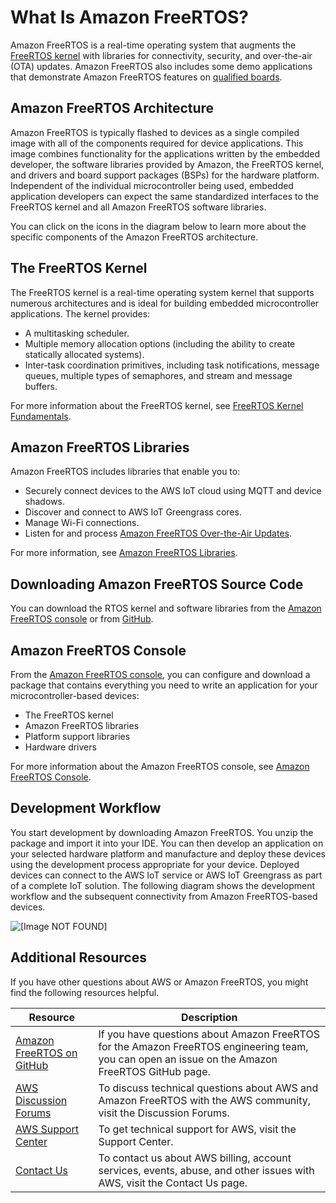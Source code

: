 # What Is Amazon FreeRTOS?<a name="what-is-amazon-freertos"></a>

Amazon FreeRTOS is a real\-time operating system that augments the [FreeRTOS kernel](https://freertos.org/index.html) with libraries for connectivity, security, and over\-the\-air \(OTA\) updates\. Amazon FreeRTOS also includes some demo applications that demonstrate Amazon FreeRTOS features on [qualified boards](https://devices.amazonaws.com/search?page=1&sv=freertos)\.

## Amazon FreeRTOS Architecture<a name="freertos-architecture"></a>

Amazon FreeRTOS is typically flashed to devices as a single compiled image with all of the components required for device applications\. This image combines functionality for the applications written by the embedded developer, the software libraries provided by Amazon, the FreeRTOS kernel, and drivers and board support packages \(BSPs\) for the hardware platform\. Independent of the individual microcontroller being used, embedded application developers can expect the same standardized interfaces to the FreeRTOS kernel and all Amazon FreeRTOS software libraries\.

You can click on the icons in the diagram below to learn more about the specific components of the Amazon FreeRTOS architecture\.



## The FreeRTOS Kernel<a name="freertos-kernel"></a>

The FreeRTOS kernel is a real\-time operating system kernel that supports numerous architectures and is ideal for building embedded microcontroller applications\. The kernel provides:
+ A multitasking scheduler\.
+ Multiple memory allocation options \(including the ability to create statically allocated systems\)\.
+ Inter\-task coordination primitives, including task notifications, message queues, multiple types of semaphores, and stream and message buffers\.

For more information about the FreeRTOS kernel, see [FreeRTOS Kernel Fundamentals](dev-guide-freertos-kernel.md)\.

## Amazon FreeRTOS Libraries<a name="freertos-libraries"></a>

Amazon FreeRTOS includes libraries that enable you to:
+ Securely connect devices to the AWS IoT cloud using MQTT and device shadows\.
+ Discover and connect to AWS IoT Greengrass cores\.
+ Manage Wi\-Fi connections\.
+ Listen for and process [Amazon FreeRTOS Over\-the\-Air Updates](freertos-ota-dev.md)\.

For more information, see [Amazon FreeRTOS Libraries](https://docs.aws.amazon.com/freertos/latest/userguide/dev-guide-freertos-libraries.html)\.

## Downloading Amazon FreeRTOS Source Code<a name="freertos-mds-projects-github"></a>

You can download the RTOS kernel and software libraries from the [Amazon FreeRTOS console](https://console.aws.amazon.com/freertos) or from [GitHub](https://github.com/aws/amazon-freertos)\.

## Amazon FreeRTOS Console<a name="freertos-console"></a>

From the [Amazon FreeRTOS console](https://console.aws.amazon.com/freertos), you can configure and download a package that contains everything you need to write an application for your microcontroller\-based devices:
+ The FreeRTOS kernel
+ Amazon FreeRTOS libraries
+ Platform support libraries
+ Hardware drivers

For more information about the Amazon FreeRTOS console, see [Amazon FreeRTOS Console](freertos-ocw.md)\.

## Development Workflow<a name="development-workflow"></a>

You start development by downloading Amazon FreeRTOS\. You unzip the package and import it into your IDE\. You can then develop an application on your selected hardware platform and manufacture and deploy these devices using the development process appropriate for your device\. Deployed devices can connect to the AWS IoT service or AWS IoT Greengrass as part of a complete IoT solution\. The following diagram shows the development workflow and the subsequent connectivity from Amazon FreeRTOS\-based devices\.

![\[Image NOT FOUND\]](http://docs.aws.amazon.com/freertos/latest/userguide/images/workflow.png)

## Additional Resources<a name="resources"></a>

If you have other questions about AWS or Amazon FreeRTOS, you might find the following resources helpful\.


| Resource | Description | 
| --- | --- | 
| [Amazon FreeRTOS on GitHub](https://github.com/aws/amazon-freertos/issues) | If you have questions about Amazon FreeRTOS for the Amazon FreeRTOS engineering team, you can open an issue on the Amazon FreeRTOS GitHub page\. | 
|  [AWS Discussion Forums](https://forums.aws.amazon.com/)  | To discuss technical questions about AWS and Amazon FreeRTOS with the AWS community, visit the Discussion Forums\. | 
|  [AWS Support Center](https://aws.amazon.com/support) |  To get technical support for AWS, visit the Support Center\.  | 
| [Contact Us](https://aws.amazon.com/contact-us/) |  To contact us about AWS billing, account services, events, abuse, and other issues with AWS, visit the Contact Us page\.  | 